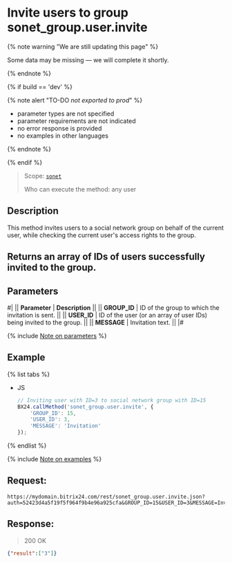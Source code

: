 # Invite users to group sonet_group.user.invite

{% note warning "We are still updating this page" %}

Some data may be missing — we will complete it shortly.

{% endnote %}

{% if build == 'dev' %}

{% note alert "TO-DO _not exported to prod_" %}

- parameter types are not specified
- parameter requirements are not indicated
- no error response is provided
- no examples in other languages

{% endnote %}

{% endif %}

> Scope: [`sonet`](../../scopes/permissions.md)
>
> Who can execute the method: any user

## Description

This method invites users to a social network group on behalf of the current user, while checking the current user's access rights to the group.

## Returns an array of IDs of users successfully invited to the group.

## Parameters

#|
|| **Parameter** | **Description** ||
|| **GROUP_ID** | ID of the group to which the invitation is sent. ||
|| **USER_ID** | ID of the user (or an array of user IDs) being invited to the group. ||
|| **MESSAGE** | Invitation text. ||
|#

{% include [Note on parameters](../../../_includes/required.md) %}

## Example

{% list tabs %}

- JS

    ```js
    // Inviting user with ID=3 to social network group with ID=15
    BX24.callMethod('sonet_group.user.invite', {
        'GROUP_ID': 15,
        'USER_ID': 3,
        'MESSAGE': 'Invitation'
    });
    ```

{% endlist %}


{% include [Note on examples](../../../_includes/examples.md) %}


## Request:

```
https://mydomain.bitrix24.com/rest/sonet_group.user.invite.json?auth=52423d4a5f19f5f964f9b4e96a925cfa&GROUP_ID=15&USER_ID=3&MESSAGE=Invitation
```

## Response:

>200 OK

```json
{"result":["3"]}
```